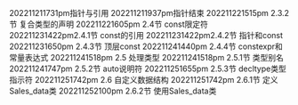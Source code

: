 202211211731pm指针与引用
202211211937pm指针结束
202211221515pm 2.3.2节 复合类型的声明
202211221605pm 2.4节 const限定符
202211231422pm2.4.1节 const的引用
202211231422pm2.4.2节 指针和const
202211231650pm 2.4.3节 顶层const
202211241440pm 2.4.4节 constexpr和常量表达式
202211241518pm 2.5 处理类型
202211241518pm 2.5.1节 类型别名
202211241747pm 2.5.2节 auto说明符
202211251655pm 2.5.3节 decltype类型指示符
202211251742pm 2.6 自定义数据结构
202211251742pm 2.6.1节 定义Sales_data类
202211252100pm 2.6.2节 使用Sales_data类
